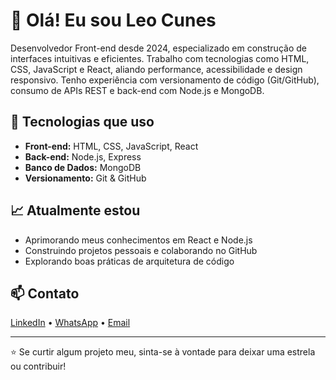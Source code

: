 # 👋 Olá! Eu sou Leo Cunes

Desenvolvedor Front-end desde 2024, especializado em construção de interfaces intuitivas e eficientes.
Trabalho com tecnologias como HTML, CSS, JavaScript e React, aliando performance, acessibilidade e design responsivo.
Tenho experiência com versionamento de código (Git/GitHub), consumo de APIs REST e back-end com Node.js e MongoDB. 

## 🚀 Tecnologias que uso

- **Front-end:** HTML, CSS, JavaScript, React  
- **Back-end:** Node.js, Express  
- **Banco de Dados:** MongoDB  
- **Versionamento:** Git & GitHub

## 📈 Atualmente estou

- Aprimorando meus conhecimentos em React e Node.js
- Construindo projetos pessoais e colaborando no GitHub
- Explorando boas práticas de arquitetura de código

## 📫 Contato

[LinkedIn](www.linkedin.com/in/leonardo-cunes-92ba33358) • [WhatsApp](https://api.whatsapp.com/send/?phone=16920047404&text&type=phone_number&app_absent=0) • [Email](leocunes@gmail.com)

---

⭐ Se curtir algum projeto meu, sinta-se à vontade para deixar uma estrela ou contribuir!
